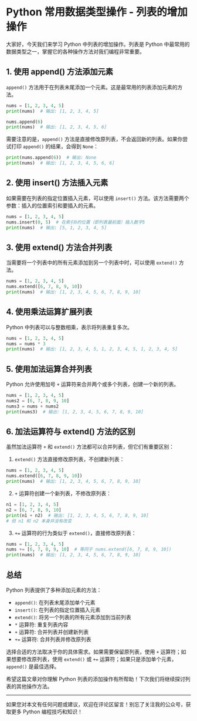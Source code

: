 # Python 常用数据类型操作 - 列表的增加操作

大家好，今天我们来学习 Python 中列表的增加操作。列表是 Python 中最常用的数据类型之一，掌握它的各种操作方法对我们编程非常重要。

## 1. 使用 append() 方法添加元素

`append()` 方法用于在列表末尾添加一个元素。这是最常用的列表添加元素的方法。

```python
nums = [1, 2, 3, 4, 5]
print(nums)  # 输出: [1, 2, 3, 4, 5]

nums.append(6)
print(nums)  # 输出: [1, 2, 3, 4, 5, 6]
```

需要注意的是，`append()` 方法是直接修改原列表，不会返回新的列表。如果你尝试打印 `append()` 的结果，会得到 `None`：

```python
print(nums.append(6))  # 输出: None
print(nums)  # 输出: [1, 2, 3, 4, 5, 6, 6]
```

## 2. 使用 insert() 方法插入元素

如果需要在列表的指定位置插入元素，可以使用 `insert()` 方法。该方法需要两个参数：插入的位置索引和要插入的元素。

```python
nums = [1, 2, 3, 4, 5]
nums.insert(0, 5)  # 在索引0的位置（即列表最前面）插入数字5
print(nums)  # 输出: [5, 1, 2, 3, 4, 5]
```

## 3. 使用 extend() 方法合并列表

当需要将一个列表中的所有元素添加到另一个列表中时，可以使用 `extend()` 方法。

```python
nums = [1, 2, 3, 4, 5]
nums.extend([6, 7, 8, 9, 10])
print(nums)  # 输出: [1, 2, 3, 4, 5, 6, 7, 8, 9, 10]
```

## 4. 使用乘法运算扩展列表

Python 中列表可以与整数相乘，表示将列表重复多次。

```python
nums = [1, 2, 3, 4, 5]
nums = nums * 3
print(nums)  # 输出: [1, 2, 3, 4, 5, 1, 2, 3, 4, 5, 1, 2, 3, 4, 5]
```

## 5. 使用加法运算合并列表

Python 允许使用加号 `+` 运算符来合并两个或多个列表，创建一个新的列表。

```python
nums = [1, 2, 3, 4, 5]
nums2 = [6, 7, 8, 9, 10]
nums3 = nums + nums2
print(nums3)  # 输出: [1, 2, 3, 4, 5, 6, 7, 8, 9, 10]
```

## 6. 加法运算符与 extend() 方法的区别

虽然加法运算符 `+` 和 `extend()` 方法都可以合并列表，但它们有重要区别：

1. `extend()` 方法直接修改原列表，不创建新列表：

```python
nums = [1, 2, 3, 4, 5]
nums.extend([6, 7, 8, 9, 10])
print(nums)  # 输出: [1, 2, 3, 4, 5, 6, 7, 8, 9, 10]
```

2. `+` 运算符创建一个新列表，不修改原列表：

```python
n1 = [1, 2, 3, 4, 5]
n2 = [6, 7, 8, 9, 10]
print(n1 + n2)  # 输出: [1, 2, 3, 4, 5, 6, 7, 8, 9, 10]
# 但 n1 和 n2 本身并没有改变
```

3. `+=` 运算符的行为类似于 `extend()`，直接修改原列表：

```python
nums = [1, 2, 3, 4, 5]
nums += [6, 7, 8, 9, 10]  # 等同于 nums.extend([6, 7, 8, 9, 10])
print(nums)  # 输出: [1, 2, 3, 4, 5, 6, 7, 8, 9, 10]
```

## 总结

Python 列表提供了多种添加元素的方法：
- `append()`: 在列表末尾添加单个元素
- `insert()`: 在列表的指定位置插入元素
- `extend()`: 将另一个列表的所有元素添加到当前列表
- `*` 运算符: 重复列表内容
- `+` 运算符: 合并列表并创建新列表
- `+=` 运算符: 合并列表并修改原列表

选择合适的方法取决于你的具体需求。如果需要保留原列表，使用 `+` 运算符；如果想要修改原列表，使用 `extend()` 或 `+=` 运算符；如果只是添加单个元素，`append()` 是最佳选择。

希望这篇文章对你理解 Python 列表的添加操作有所帮助！下次我们将继续探讨列表的其他操作方法。

---

如果您对本文有任何问题或建议，欢迎在评论区留言！别忘了关注我的公众号，获取更多 Python 编程技巧和知识！